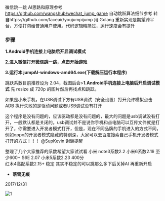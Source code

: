 微信跳一跳 AI思路和原理参考 https://github.com/wangshub/wechat_jump_game 自动跳跃算法细节参考
转自https://github.com/faceair/youjumpijump
用 Golang 重新实现是期望跨平台，方便打包给普通用户使用。代码逻辑精简过，运行速度会有提升

### 步骤
 **1.Android手机连接上电脑后开启调试模式**
 
 **2.进入微信打开微信跳一跳，点击开始游戏**
 
 **3.运行本 jumpAI-windows-amd64.exe(下载解压运行本程序)**

跳跃系数目前推荐设为 2.04，截图后会>**1.Android手机连接上电脑后开启调试模式**
 先 resize 成 720p 的图片然后再找点和跳跃。
 
如果是小米手机，在USB调试下方有USB调试（安全设置）打开允许模拟点击
ADB 执行失败的是驱动问题或者USB调试没有打开

这个程序是没有问题的，应该驱动都是没有问题的，最大的问题是usb调试没有打开，一般默认都是关闭的，usb调试并不是说你手机和点电脑可以互传文件就是打开了，你需要进入开发者模式打开，但是，现在不同品牌的手机进入的方式不同，例如oppo的开发者模式隐藏的特别深，大家可以去百度搜索自己手机开发者模式打开的方式！！！ @SupKevin 谢谢提醒

整理了几个大家推荐的系数希望大家试试看
小米 note3系数2.2  小米6系数2.19 至少600+  S6E 2.07   小米5系数2.23 400分  
红木4高配系数2.15+ 稳定 其实不稳定的可以跳那么多下后关掉AI 再重新开启  

 - **落雪无痕** 
 
 2017/12/31


![1](https://user-images.githubusercontent.com/34955698/34461458-8ce46802-ee65-11e7-9582-668aff3432af.jpg)
